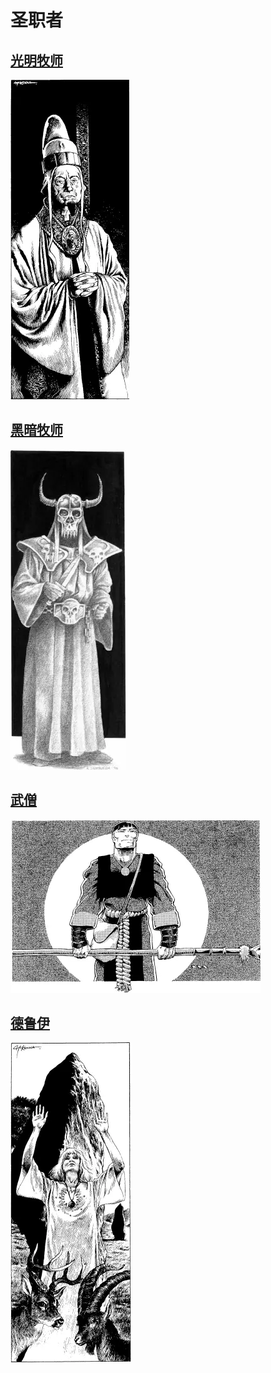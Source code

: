 # 圣职者

## [光明牧师](./1.光明牧师/1.背景：光明牧师)

![lp](./assets/lp.webp)

## [黑暗牧师](./2.黑暗牧师/1.背景：黑暗牧师)

![dp](./assets/dp.webp)

## [武僧](./3.武僧/1.背景：武僧)

![monk](./assets/monk.webp)

## [德鲁伊](./4.德鲁伊/1.背景：德鲁伊)

![druid](./assets/druid.webp)